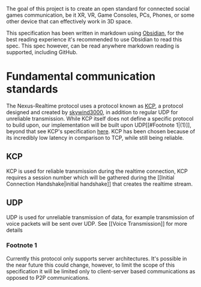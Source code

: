 The goal of this project is to create an open standard for connected social games communication, be it XR, VR, Game Consoles, PCs, Phones, or some other device that can effectively work in 3D space.

This specification has been written in markdown using [Obsidian](https://obsidian.md/), for the best reading experience it's recommended to use Obsidian to read this spec. This spec however, can be read anywhere markdown reading is supported, including GitHub.

# Fundamental communication standards
The Nexus-Realtime protocol uses a protocol known as [KCP](https://github.com/skywind3000/kcp/blob/master/README.en.md), a protocol designed and created by [skywind3000](https://github.com/skywind3000), in addition to regular UDP for unreliable transmission. While KCP itself does not define a specific protocol to build upon, our implementation will be built upon UDP[[#Footnote 1|(1)]], beyond that see KCP's specification [here](https://github.com/skywind3000/kcp/blob/master/README.en.md). KCP has been chosen because of its incredibly low latency in comparison to TCP, while still being reliable.

## KCP
KCP is used for reliable transmission during the realtime connection, KCP requires a session number which will be gathered during the [[Initial Connection Handshake|initial handshake]] that creates the realtime stream. 

## UDP
UDP is used for unreliable transmission of data, for example transmission of voice packets will be sent over UDP. See [[Voice Transmission]] for more details

### Footnote 1
Currently this protocol only supports server architectures. It's possible in the near future this could change, however, to limit the scope of this specification it will be limited only to client-server based communications as opposed to P2P communications.